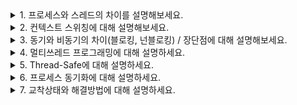 
<details>
<summary>1. 프로세스와 스레드의 차이를 설명해보세요.</summary>
  
- (정의) 프로세스는 실행중인 프로그램을 의미합니다. 스레드는 프로세스에서 실행하는 작업의 단위를 의미합니다. 여기서 작업 단위는 CPU가 진행하는 최소 단위 작업을 의미합니다.
- 둘의 차이는 각 프로세스 간,또는 각 스레드 간 메모리 공간을 공유하는지 안하는지로 구분할 수 있습니다.
  
- 프로세스는 운영체제로부터 자원을 할당받습니다. 그러므로 각각 프로세스는 모두 독립된 메모리 공간을 가집니다. <br>
또한 한 프로세스 안에 여러개의 스레드가 생성될 수 있습니다.

- 스레드는 프로세스로부터 자원을 할당받습니다. 같은 프로세스 내 존재하는 스레드는 프로세스의 코드/데이터/힙영역을 공유합니다. 그렇기 때문에 좀 더 효율적으로 통신할 수 있습니다. <br>
또한 컨텍스트 스위칭도 캐시 메모리를 비우지 않아도 되는 스레드쪽이 빠릅니다. 스레드는 자원 공유로 인해 문제가 발생할 수 있으니 이를 염두에 둔 프로그래밍을 해야합니다.

- (example?) 프로세스는 인텔리제이(작업관리자의 프로세스), 스레드는 그중 Junit, 코드 수정 등 각각 개별 활동입니다.
 </details>

<details>
<summary>2. 컨텍스트 스위칭에 대해 설명해보세요.</summary>

- (정의) 컨텍스트는 프로세스의 정보를 의미하는 단어이고, 스위칭은 말그대로 바꾸다라는 의미입니다. <br>
즉 컨텍스트 스위칭은 한 작업이 끝날 때까지 기다리는 것이 아니라 여러 작업을 번갈아가며 실행해서 동시에 처리될 수 있도록 하는 방법입니다.
- (why) 컨텍스트 스위칭을 통해 높은 우선순위를 가진 프로세스를 먼저 빠르게 처리할 수 있습니다.
- (why not) 컨텍스트 스위칭을 쓰지 않는다면, 우선순위에 따라 프로세스를 처리할 수 없어, 유연하지 못합니다. 실제로 CPU는 한번에 하나의 작업밖에 처리하지 못하기 떄문에 등장한 기술입니다.

- 인터럽트가 발생하면 현재 프로세스의 상태를 PCB에 저장하고 새로운 프로세스의 상태를 레지스터에 저장하는 방식으로 동작합니다. 
이 때, CPU는 아무런 일을 하지 않으므로 잦은 컨텍스트 스위칭은 성능저하를 일으킬 수 있습니다.
스레드와 프로세스의 동작방식이 약간 상이한데, 스레드는 캐시메모리나 PCB에 저장해야하는 내용이 적고, 비워야 하는 내용도 적기때문에 상대적으로 더 빠른 컨텍스트 스위칭이 일어날 수 있습니다.

</details>

<details>
<summary>3. 동기와 비동기의 차이(블로킹, 넌블로킹) / 장단점에 대해 설명해보세요.</summary>

- 동기/비동기는 서버에 요청을 보냈을 때 작업 순서가 응답에 의존하는지 안하는지의 차이입니다.

- (정의) 동기 방식은 한 함수가 끝나는 시간과 바로 다음의 함수가 시작하는 시간이 같습니다. 즉, 서버에 요청을 보냈을 때 응답이 와야만 다음 작업을 실행할 수 있습니다.

- (정의) 비동기 방식은 여러 개 작업 처리가 함께 실행되는 방식으로, 동기 방식에 비해 단위시간 당 많은 작업을 처리할 수 있습니다. 단, CPU나 메모리를 많이 사용하는 작업을 비동기로 처리하게 되면 과부하가 걸릴 수 있습니다. 프로그램의 복잡도도 증가하게 됩니다.

블로킹/논블로킹은 동기/비동기와는 다른 관점으로, 내가 직접 제어할 수 없는 대상(IO/멀티스레드)을 상대하는 방법에 대한 분류입니다.

- (정의) 블로킹 방식은 대상의 작업이 끝날 때 까지 제어권을 대상이 가지고 있는 것을 의미합니다.
- (정의) 반면에 논블로킹은 대상의 작업 완료여부와 상관없이 새로운 작업을 수행합니다.

동기 논블로킹은 계속해서 polling을 수행하기 때문에 컨텍스트 스위칭이 지속적으로 발생해 지연이 발생합니다. 
![image](https://github.com/HyemIin/TIL/assets/114489245/7f55907e-e68f-4306-ad8b-7df630f6595a)
</details>


<details>
<summary>4. 멀티쓰레드 프로그래밍에 대해 설명하세요.</summary>
  
- (정의) 하나의 프로세스에서 여러 개의 쓰레드를 생성하여 자원의 생성과 관리의 중복을 최소화하는 프로그래밍입니다.
- (why) 멀티 프로세스에 비해 메모리 자원소모가 비교적 적으며, 같은 프로세스 내 쓰레드 끼리는 프로세스의 힙 영역을 공유하기 때문에 서로 간 통신이 간단합니다. <br>
또한 프로세스에 비해 컨텍스트 스위칭이 빠릅니다.(스레드 간 메모리 공간을 공유하기 떄문에 메모리 주소에 대한 처리가 불필요하기 때문) 
  <br>
  
- (단점) 힙 영역에 있는 자원을 활용할 때는 동기화가 필수이며, 동기화를 위해 락을 과도하게 사용하면 성능저하로 이어질 수 있습니다. <br>
또한 하나의 스레드가 비정상적으로 동작한다면 다른 스레드의 동작에도 영향을 미칠 수 있습니다.
</details>

<details>
<summary>5. Thread-Safe에 대해 설명하세요.</summary>

- (정의) 멀티쓰레드 프로그래밍 환경에서 서로 다른 쓰레드가 객체, 메서드, 변수 등에 동시에 접근해도 프로그램의 연산결과와 정합성이 보장되는 상태를 의미합니다.
  
</details>

<details>
<summary>6. 프로세스 동기화에 대해 설명하세요.</summary>

- (정의) 프로세스 동기화란, 다중 프로세스 환경에서 자원 등에 오직 한 프로세스만 접근가능하도록 하는 것을 의미합니다.
- (why not) 프로세스 동기화를 하지 않으면, 데이터의 일관성이 깨지기 때문에 잘못된 연산결과를 반환할 수 있기 때문입니다.

- Race Condition(경쟁 상태): 여러 프로세스나 스레드가 동기화 메커니즘 없이 자원에 접근하려는 상황을 가리킵니다. 공유된 자원에 대한 접근 순서에 따라 실행 결과가 달라질 수 있는 상황을 의미합니다.

- Critical Section(임계 구역): 여러 스레드가 동시에 접근해서는 안되는 공유자원에 접근하는 코드 블럭을 얘기합니다. 한 임계구역에 하나의 스레드 혹은 프로세스만 접근이 가능합니다. 임계 구역에 접근하는 것을 제어하기 위해 세마포어, 뮤텍스와 같은 매커니즘을 사용합니다.

- 임계 구역 문제를 해결하기 위한 조건은 아래와 같습니다.
  - 상호 배제(Mutual Exclusion): 한 프로세스가 임계구역에서 동작중이면 다른 프로세스는 접근할 수 없다.
  - 진행(Progress): 임계구역에서 작업중인 프로세스가 없다면 입계구역으로 진입하려는 프로세스를 적절히 선택해서 진입할 수 있도록 합니다.
  - 유한 대기(Bounded Waiting): 한 프로세스가 임계영역으로 진입을 요청한 후 다른 프로세스는 진입이 유한한 횟수로 제한되어야 합니다. (기아상태 방지)
</details>

<details>
<summary>7. 교착상태와 해결방법에 대해 설명하세요.</summary>

</details>
